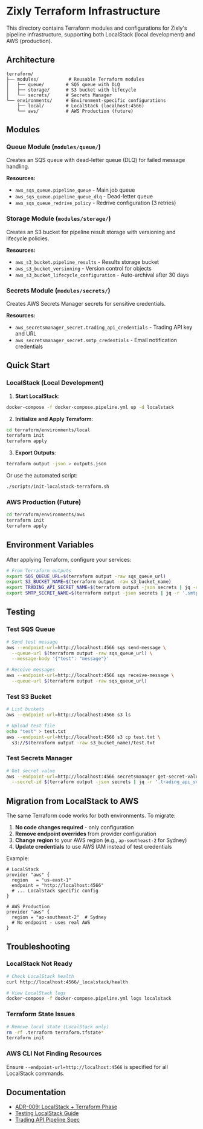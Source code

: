 # Zixly Terraform Infrastructure

This directory contains Terraform modules and configurations for Zixly's pipeline infrastructure, supporting both LocalStack (local development) and AWS (production).

## Architecture

```
terraform/
├── modules/           # Reusable Terraform modules
│   ├── queue/        # SQS queue with DLQ
│   ├── storage/      # S3 bucket with lifecycle
│   └── secrets/      # Secrets Manager
└── environments/     # Environment-specific configurations
    ├── local/        # LocalStack (localhost:4566)
    └── aws/          # AWS Production (future)
```

## Modules

### Queue Module (`modules/queue/`)

Creates an SQS queue with dead-letter queue (DLQ) for failed message handling.

**Resources:**

- `aws_sqs_queue.pipeline_queue` - Main job queue
- `aws_sqs_queue.pipeline_queue_dlq` - Dead-letter queue
- `aws_sqs_queue_redrive_policy` - Redrive configuration (3 retries)

### Storage Module (`modules/storage/`)

Creates an S3 bucket for pipeline result storage with versioning and lifecycle policies.

**Resources:**

- `aws_s3_bucket.pipeline_results` - Results storage bucket
- `aws_s3_bucket_versioning` - Version control for objects
- `aws_s3_bucket_lifecycle_configuration` - Auto-archival after 30 days

### Secrets Module (`modules/secrets/`)

Creates AWS Secrets Manager secrets for sensitive credentials.

**Resources:**

- `aws_secretsmanager_secret.trading_api_credentials` - Trading API key and URL
- `aws_secretsmanager_secret.smtp_credentials` - Email notification credentials

## Quick Start

### LocalStack (Local Development)

1. **Start LocalStack**:

```bash
docker-compose -f docker-compose.pipeline.yml up -d localstack
```

2. **Initialize and Apply Terraform**:

```bash
cd terraform/environments/local
terraform init
terraform apply
```

3. **Export Outputs**:

```bash
terraform output -json > outputs.json
```

Or use the automated script:

```bash
./scripts/init-localstack-terraform.sh
```

### AWS Production (Future)

```bash
cd terraform/environments/aws
terraform init
terraform apply
```

## Environment Variables

After applying Terraform, configure your services:

```bash
# From Terraform outputs
export SQS_QUEUE_URL=$(terraform output -raw sqs_queue_url)
export S3_BUCKET_NAME=$(terraform output -raw s3_bucket_name)
export TRADING_API_SECRET_NAME=$(terraform output -json secrets | jq -r '.trading_api_secret_name')
export SMTP_SECRET_NAME=$(terraform output -json secrets | jq -r '.smtp_secret_name')
```

## Testing

### Test SQS Queue

```bash
# Send test message
aws --endpoint-url=http://localhost:4566 sqs send-message \
  --queue-url $(terraform output -raw sqs_queue_url) \
  --message-body '{"test": "message"}'

# Receive messages
aws --endpoint-url=http://localhost:4566 sqs receive-message \
  --queue-url $(terraform output -raw sqs_queue_url)
```

### Test S3 Bucket

```bash
# List buckets
aws --endpoint-url=http://localhost:4566 s3 ls

# Upload test file
echo "test" > test.txt
aws --endpoint-url=http://localhost:4566 s3 cp test.txt \
  s3://$(terraform output -raw s3_bucket_name)/test.txt
```

### Test Secrets Manager

```bash
# Get secret value
aws --endpoint-url=http://localhost:4566 secretsmanager get-secret-value \
  --secret-id $(terraform output -json secrets | jq -r '.trading_api_secret_name')
```

## Migration from LocalStack to AWS

The same Terraform code works for both environments. To migrate:

1. **No code changes required** - only configuration
2. **Remove endpoint overrides** from provider configuration
3. **Change region** to your AWS region (e.g., `ap-southeast-2` for Sydney)
4. **Update credentials** to use AWS IAM instead of test credentials

Example:

```hcl
# LocalStack
provider "aws" {
  region   = "us-east-1"
  endpoint = "http://localhost:4566"
  # ... LocalStack specific config
}

# AWS Production
provider "aws" {
  region = "ap-southeast-2"  # Sydney
  # No endpoint - uses real AWS
}
```

## Troubleshooting

### LocalStack Not Ready

```bash
# Check LocalStack health
curl http://localhost:4566/_localstack/health

# View LocalStack logs
docker-compose -f docker-compose.pipeline.yml logs localstack
```

### Terraform State Issues

```bash
# Remove local state (LocalStack only)
rm -rf .terraform terraform.tfstate*
terraform init
```

### AWS CLI Not Finding Resources

Ensure `--endpoint-url=http://localhost:4566` is specified for all LocalStack commands.

## Documentation

- [ADR-009: LocalStack + Terraform Phase](../../docs/architecture/decisions/adr-009-localstack-terraform-phase.md)
- [Testing LocalStack Guide](../../docs/pipelines/testing-localstack.md)
- [Trading API Pipeline Spec](../../docs/pipelines/trading-api-strategy-sweep.md)
